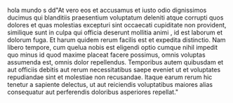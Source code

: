 hola mundo s  dd"At vero eos et accusamus et iusto odio dignissimos ducimus qui
 blanditiis praesentium voluptatum deleniti atque corrupti quos dolores et quas molestias excepturi sint occaecati 
 cupiditate non provident, similique sunt in culpa qui officia deserunt mollitia animi
 , id est laborum et dolorum fuga. Et harum quidem rerum facilis est et expedita distinctio. Nam libero tempore, cum quelua nobis est eligendi optio cumque nihil impedit quo minus id quod maxime placeat facere possimus, omnis voluptas assumenda est, omnis dolor repellendus. Temporibus autem quibusdam et aut officiis debitis aut rerum necessitatibus saepe eveniet ut et voluptates repudiandae sint et molestiae non recusandae. Itaque earum rerum hic tenetur a sapiente delectus, ut aut reiciendis voluptatibus maiores alias consequatur aut perferendis doloribus asperiores repellat."